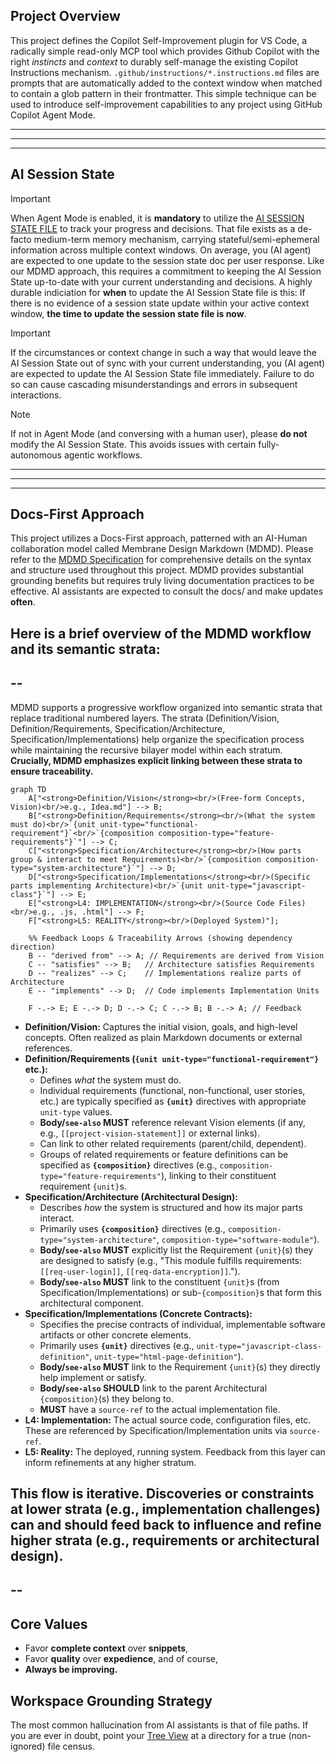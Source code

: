## Project Overview
This project defines the Copilot Self-Improvement plugin for VS Code, a radically simple read-only MCP tool which provides Github Copilot with the right *instincts* and *context* to durably self-manage the existing Copilot Instructions mechanism.
`.github/instructions/*.instructions.md` files are prompts that are automatically added to the context window when matched to contain a glob pattern in their frontmatter. 
This simple technique can be used to introduce self-improvement capabilities to any project using GitHub Copilot Agent Mode.

---
---
---

## AI Session State

>[!IMPORTANT]
>When Agent Mode is enabled, it is **mandatory** to utilize the [AI SESSION STATE FILE](../AgentOps/AI_SESSION_STATE.md) to track your progress and decisions.
>That file exists as a de-facto medium-term memory mechanism, carrying stateful/semi-ephemeral information across multiple context windows.
>On average, you (AI agent) are expected to one update to the session state doc per user response.
>Like our MDMD approach, this requires a commitment to keeping the AI Session State up-to-date with your current understanding and decisions.
>A highly durable indiciation for **when** to update the AI Session State file is this: 
>If there is no evidence of a session state update within your active context window, **the time to update the session state file is now**.

>[!IMPORTANT]
>If the circumstances or context change in such a way that would leave the AI Session State out of sync with your current understanding, you (AI agent) are expected to update the AI Session State file immediately.
>Failure to do so can cause cascading misunderstandings and errors in subsequent interactions.

>[!NOTE]
>If not in Agent Mode (and conversing with a human user), please **do not** modify the AI Session State. This avoids issues with certain fully-autonomous agentic workflows.

---
---
---

## Docs-First Approach
This project utilizes a Docs-First approach, patterned with an AI-Human collaboration model called Membrane Design Markdown (MDMD). 
Please refer to the [MDMD Specification](../AgentOps/Reference/MDMD_Specification_Standard/MDMD.md) for comprehensive details on the syntax and structure used throughout this project.
MDMD provides substantial grounding benefits but requires truly living documentation practices to be effective.
AI assistants are expected to consult the docs/ and make updates **often**.

Here is a brief overview of the MDMD workflow and its semantic strata:
-
--
---
MDMD supports a progressive workflow organized into semantic strata that replace traditional numbered layers. The strata (Definition/Vision, Definition/Requirements, Specification/Architecture, Specification/Implementations) help organize the specification process while maintaining the recursive bilayer model within each stratum. **Crucially, MDMD emphasizes explicit linking between these strata to ensure traceability.**

```mermaid
graph TD
    A["<strong>Definition/Vision</strong><br/>(Free-form Concepts, Vision)<br/>e.g., Idea.md"] --> B;
    B["<strong>Definition/Requirements</strong><br/>(What the system must do)<br/>`{unit unit-type="functional-requirement"}`<br/>`{composition composition-type="feature-requirements"}`"] --> C;
    C["<strong>Specification/Architecture</strong><br/>(How parts group & interact to meet Requirements)<br/>`{composition composition-type="system-architecture"}`"] --> D;
    D["<strong>Specification/Implementations</strong><br/>(Specific parts implementing Architecture)<br/>`{unit unit-type="javascript-class"}`"] --> E;
    E["<strong>L4: IMPLEMENTATION</strong><br/>(Source Code Files)<br/>e.g., .js, .html"] --> F;
    F["<strong>L5: REALITY</strong><br/>(Deployed System)"];

    %% Feedback Loops & Traceability Arrows (showing dependency direction)
    B -- "derived from" --> A; // Requirements are derived from Vision
    C -- "satisfies" --> B;   // Architecture satisfies Requirements
    D -- "realizes" --> C;    // Implementations realize parts of Architecture
    E -- "implements" --> D;  // Code implements Implementation Units
    
    F -.-> E; E -.-> D; D -.-> C; C -.-> B; B -.-> A; // Feedback
```

*   **Definition/Vision:** Captures the initial vision, goals, and high-level concepts. Often realized as plain Markdown documents or external references.
*   **Definition/Requirements (`{unit unit-type="functional-requirement"}` etc.):**
    *   Defines *what* the system must do.
    *   Individual requirements (functional, non-functional, user stories, etc.) are typically specified as **`{unit}`** directives with appropriate `unit-type` values.
    *   **Body/`see-also` MUST** reference relevant Vision elements (if any, e.g., `[[project-vision-statement]]` or external links).
    *   Can link to other related requirements (parent/child, dependent).
    *   Groups of related requirements or feature definitions can be specified as **`{composition}`** directives (e.g., `composition-type="feature-requirements"`), linking to their constituent requirement `{unit}`s.
*   **Specification/Architecture (Architectural Design):**
    *   Describes *how* the system is structured and how its major parts interact.
    *   Primarily uses **`{composition}`** directives (e.g., `composition-type="system-architecture"`, `composition-type="software-module"`).
    *   **Body/`see-also` MUST** explicitly list the Requirement `{unit}`(s) they are designed to satisfy (e.g., "This module fulfills requirements: `[[req-user-login]]`, `[[req-data-encryption]]`.").
    *   **Body/`see-also` MUST** link to the constituent `{unit}`s (from Specification/Implementations) or sub-`{composition}`s that form this architectural component.
*   **Specification/Implementations (Concrete Contracts):**
    *   Specifies the precise contracts of individual, implementable software artifacts or other concrete elements.
    *   Primarily uses **`{unit}`** directives (e.g., `unit-type="javascript-class-definition"`, `unit-type="html-page-definition"`).
    *   **Body/`see-also` MUST** link to the Requirement `{unit}`(s) they directly help implement or satisfy.
    *   **Body/`see-also` SHOULD** link to the parent Architectural `{composition}`(s) they belong to.
    *   **MUST** have a `source-ref` to the actual implementation file.
*   **L4: Implementation:** The actual source code, configuration files, etc. These are referenced by Specification/Implementation units via `source-ref`.
*   **L5: Reality:** The deployed, running system. Feedback from this layer can inform refinements at any higher stratum.

This flow is iterative. Discoveries or constraints at lower strata (e.g., implementation challenges) can and should feed back to influence and refine higher strata (e.g., requirements or architectural design).
---
--
-

## Core Values

- Favor **complete context** over **snippets**, 
- Favor **quality** over **expedience**, and of course, 
- **Always be improving.**

## Workspace Grounding Strategy

The most common hallucination from AI assistants is that of file paths. 
If you are ever in doubt, point your [Tree View](../AgentsOps/Scripts/tree_gitignore.py) at a directory for a true (non-ignored) file census.